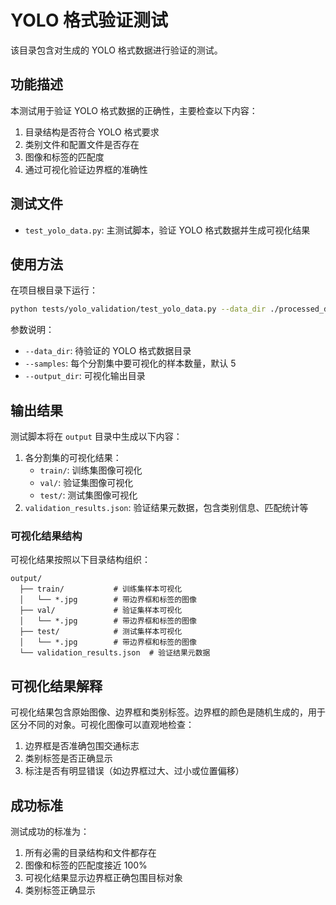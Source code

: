 # YOLO 格式验证测试

该目录包含对生成的 YOLO 格式数据进行验证的测试。

## 功能描述

本测试用于验证 YOLO 格式数据的正确性，主要检查以下内容：

1. 目录结构是否符合 YOLO 格式要求
2. 类别文件和配置文件是否存在
3. 图像和标签的匹配度
4. 通过可视化验证边界框的准确性

## 测试文件

- `test_yolo_data.py`: 主测试脚本，验证 YOLO 格式数据并生成可视化结果

## 使用方法

在项目根目录下运行：

```bash
python tests/yolo_validation/test_yolo_data.py --data_dir ./processed_data/yolo --samples 5 --output_dir ./tests/yolo_validation/output
```

参数说明：
- `--data_dir`: 待验证的 YOLO 格式数据目录
- `--samples`: 每个分割集中要可视化的样本数量，默认 5
- `--output_dir`: 可视化输出目录

## 输出结果

测试脚本将在 `output` 目录中生成以下内容：

1. 各分割集的可视化结果：
   - `train/`: 训练集图像可视化
   - `val/`: 验证集图像可视化
   - `test/`: 测试集图像可视化
2. `validation_results.json`: 验证结果元数据，包含类别信息、匹配统计等

### 可视化结果结构

可视化结果按照以下目录结构组织：

```
output/
  ├── train/           # 训练集样本可视化
  │   └── *.jpg        # 带边界框和标签的图像
  ├── val/             # 验证集样本可视化
  │   └── *.jpg        # 带边界框和标签的图像
  ├── test/            # 测试集样本可视化
  │   └── *.jpg        # 带边界框和标签的图像
  └── validation_results.json  # 验证结果元数据
```

## 可视化结果解释

可视化结果包含原始图像、边界框和类别标签。边界框的颜色是随机生成的，用于区分不同的对象。可视化图像可以直观地检查：

1. 边界框是否准确包围交通标志
2. 类别标签是否正确显示
3. 标注是否有明显错误（如边界框过大、过小或位置偏移）

## 成功标准

测试成功的标准为：

1. 所有必需的目录结构和文件都存在
2. 图像和标签的匹配度接近 100%
3. 可视化结果显示边界框正确包围目标对象
4. 类别标签正确显示 